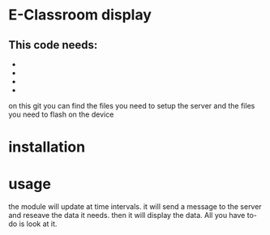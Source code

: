 # E-Classroom display

This code needs:
-
-
-
-
-

on this git you can find the files you need to setup the server and the files you need to flash on the device

# installation


# usage
the module will update at time intervals.
it will send a message to the server and reseave the data it needs.
then it will display the data. 
All you have to-do is look at it.


